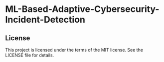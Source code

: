 # ML-Based-Adaptive-Cybersecurity-Incident-Detection




## License
This project is licensed under the terms of the MIT license. See the LICENSE file for details.
